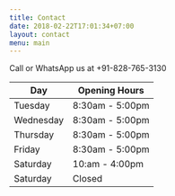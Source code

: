```yaml
---
title: Contact
date: 2018-02-22T17:01:34+07:00
layout: contact
menu: main
---
```

Call or WhatsApp us at +91-828-765-3130

| Day       | Opening Hours   |
| --------- | --------------- |
| Tuesday   | 8:30am - 5:00pm |
| Wednesday | 8:30am - 5:00pm |
| Thursday  | 8:30am - 5:00pm |
| Friday    | 8:30am - 5:00pm |
| Saturday  | 10:am - 4:00pm  |
| Saturday  | Closed          |